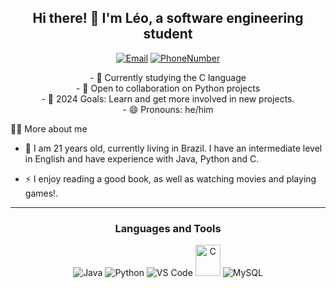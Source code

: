 <h2 align="center">Hi there! 👋 I'm Léo, a software engineering student</h2>

<p align="center">
  <a href="mailto:leonardoramiroalves@gmail.com"><img src="https://img.shields.io/badge/Email-leonardoramiroalves@gmail.com-purple" alt="Email"></a>
  <a href="https://criarmeulink.com.br/u/1718588884"><img src="https://img.shields.io/badge/Contact-+55_(61)98268-9196-blue" alt="PhoneNumber"></a>
</p>
<p align="center">
- 🌱 Currently studying the C language<br/>
- 👯 Open to collaboration on Python projects<br/>
- 🥅 2024 Goals: Learn and get more involved in new projects.<br/>
- 😄 Pronouns: he/him<br/>
  <summary>👨‍💻 More about me</summary>

  - 💬 I am 21 years old, currently living in Brazil. I have an intermediate level in English and have experience with Java, Python and C.

  - ⚡ I enjoy reading a good book, as well as watching movies and playing games!.
</details>


---

<h3 align="center">Languages and Tools</h3>

<p align="center">
  <img src="https://img.icons8.com/color/48/000000/java-coffee-cup-logo.png" alt="Java"/>
  <img src="https://img.icons8.com/color/48/000000/python.png" alt="Python"/>
  <img src="https://img.icons8.com/color/48/000000/visual-studio-code-2019.png" alt="VS Code"/>
  <img alt="C" height="50" width="40" src="https://cdn.jsdelivr.net/gh/devicons/devicon/icons/c/c-original.svg">
  <img src="https://img.icons8.com/color/48/000000/mysql-logo.png" alt="MySQL"/>
